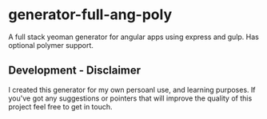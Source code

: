 # generator-full-ang-poly
A full stack yeoman generator for angular apps using express and gulp. Has optional polymer support.

## Development - Disclaimer
I created this generator for my own persoanl use, and learning purposes.
If you've got any suggestions or pointers that will improve the quality of this project feel free to get in touch.

